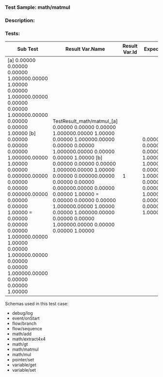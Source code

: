 ### **Test Sample:** math/matmul
### **Description:** 

### Tests:
| Sub Test | Result Var.Name | Result Var.Id | Expected Value
| ----------- | ----------- | ----------- |----------- |
| [a] 0.00000	0.00000	0.00000	1.000000.00000	1.00000	0.00000	1.000000.00000	0.00000	0.00000	1.000000.00000	0.00000	0.00000	1.00000 [b] 0.00000	0.00000	0.00000	1.000000.00000	1.00000	0.00000	0.000000.00000	0.00000	0.00000	0.000000.00000	0.00000	0.00000	1.00000 = 0.00000	0.00000	0.00000	1.000000.00000	1.00000	0.00000	1.000000.00000	0.00000	0.00000	1.000000.00000	0.00000	0.00000	1.00000 | TestResult_math/matmul_[a] 0.00000	0.00000	0.00000	1.000000.00000	1.00000	0.00000	1.000000.00000	0.00000	0.00000	1.000000.00000	0.00000	0.00000	1.00000 [b] 0.00000	0.00000	0.00000	1.000000.00000	1.00000	0.00000	0.000000.00000	0.00000	0.00000	0.000000.00000	0.00000	0.00000	1.00000 = 0.00000	0.00000	0.00000	1.000000.00000	1.00000	0.00000	1.000000.00000	0.00000	0.00000	1.000000.00000	0.00000	0.00000	1.00000 | 1 | 0.00000	0.00000	0.00000	1.000000.00000	1.00000	0.00000	1.000000.00000	0.00000	0.00000	1.000000.00000	0.00000	0.00000	1.00000

Schemas used in this test case:
- debug/log
- event/onStart
- flow/branch
- flow/sequence
- math/add
- math/extract4x4
- math/gt
- math/matmul
- math/mul
- pointer/set
- variable/get
- variable/set
